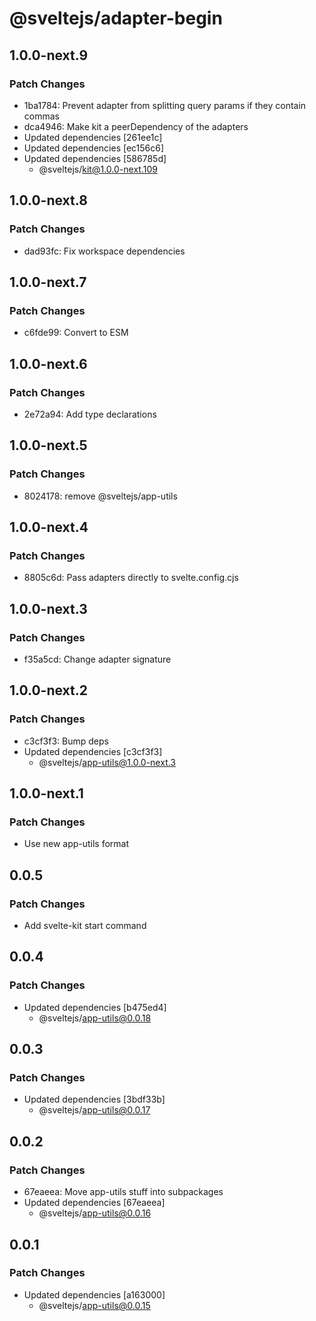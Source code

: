# @sveltejs/adapter-begin

## 1.0.0-next.9

### Patch Changes

- 1ba1784: Prevent adapter from splitting query params if they contain commas
- dca4946: Make kit a peerDependency of the adapters
- Updated dependencies [261ee1c]
- Updated dependencies [ec156c6]
- Updated dependencies [586785d]
  - @sveltejs/kit@1.0.0-next.109

## 1.0.0-next.8

### Patch Changes

- dad93fc: Fix workspace dependencies

## 1.0.0-next.7

### Patch Changes

- c6fde99: Convert to ESM

## 1.0.0-next.6

### Patch Changes

- 2e72a94: Add type declarations

## 1.0.0-next.5

### Patch Changes

- 8024178: remove @sveltejs/app-utils

## 1.0.0-next.4

### Patch Changes

- 8805c6d: Pass adapters directly to svelte.config.cjs

## 1.0.0-next.3

### Patch Changes

- f35a5cd: Change adapter signature

## 1.0.0-next.2

### Patch Changes

- c3cf3f3: Bump deps
- Updated dependencies [c3cf3f3]
  - @sveltejs/app-utils@1.0.0-next.3

## 1.0.0-next.1

### Patch Changes

- Use new app-utils format

## 0.0.5

### Patch Changes

- Add svelte-kit start command

## 0.0.4

### Patch Changes

- Updated dependencies [b475ed4]
  - @sveltejs/app-utils@0.0.18

## 0.0.3

### Patch Changes

- Updated dependencies [3bdf33b]
  - @sveltejs/app-utils@0.0.17

## 0.0.2

### Patch Changes

- 67eaeea: Move app-utils stuff into subpackages
- Updated dependencies [67eaeea]
  - @sveltejs/app-utils@0.0.16

## 0.0.1

### Patch Changes

- Updated dependencies [a163000]
  - @sveltejs/app-utils@0.0.15
